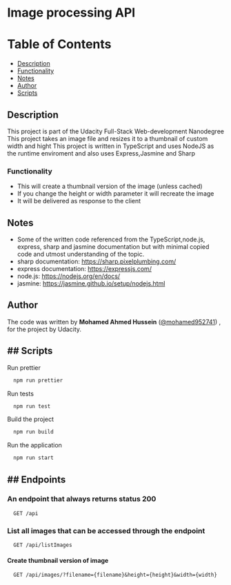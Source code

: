 # Image processing API

# Table of Contents

* [Description](#description)
* [Functionality](#functionality)
* [Notes](#notes)
* [Author](#author)
* [Scripts](#scripts)


## Description
This project is part of the Udacity Full-Stack Web-development Nanodegree
This project takes an image file and resizes it to a thumbnail of custom width and hight
This project is written in TypeScript and uses NodeJS as the runtime enviroment and also uses Express,Jasmine and Sharp

### Functionality

-   This will create a thumbnail version of the image (unless cached)
-   If you change the height or width parameter it will recreate the image
-   It will be delivered as response to the client


## Notes

- Some of the written code referenced from the TypeScript,node.js, express, sharp and jasmine documentation but with minimal copied code and utmost understanding of the topic.
- sharp documentation: https://sharp.pixelplumbing.com/
- express documentation: https://expressjs.com/
- node.js: https://nodejs.org/en/docs/
- jasmine: https://jasmine.github.io/setup/nodejs.html

## Author

The code was written by **Mohamed Ahmed Hussein** ([@mohamed952741](https://github.com/mohamed952741)) , for the project by Udacity.

## ## Scripts

Run prettier

```bash
  npm run prettier
```

Run tests

```bash
  npm run test
```

Build the project

```bash
  npm run build
```

Run the application

```bash
  npm run start
```


## ## Endpoints

### An endpoint that always returns status 200

```http
  GET /api
```

### List all images that can be accessed through the endpoint

```http
  GET /api/listImages
```

#### Create thumbnail version of image

```http
  GET /api/images/?filename={filename}&height={height}&width={width}
```

